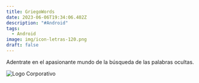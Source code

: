 ```yaml
---
title: GriegoWords
date: 2023-06-06T19:34:06.402Z
description: "#Android"
tags:
  - Android
image: img/icon-letras-120.png
draft: false
---
```

Adentrate en el apasionante mundo de la búsqueda de las palabras ocultas.

![Logo Corporativo](/images/logo-mj-alfa1080-2.jpg "Logo Corporativo")